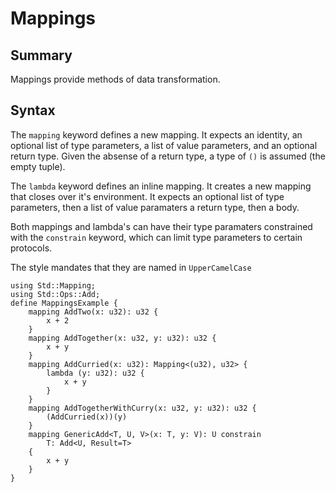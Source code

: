 # Mappings

## Summary

Mappings provide methods of data transformation.

## Syntax

The `mapping` keyword defines a new mapping. It expects an identity, an optional list of type parameters, a list of value parameters, and an optional return type. Given the absense of a return type, a type of `()` is assumed (the empty tuple).

The `lambda` keyword defines an inline mapping. It creates a new mapping that closes over it's environment. It expects an optional list of type parameters, then a list of value paramaters a return type, then a body.

Both mappings and lambda's can have their type paramaters constrained with the `constrain` keyword, which can limit type parameters to certain protocols.

The style mandates that they are named in `UpperCamelCase`

```mim
using Std::Mapping;
using Std::Ops::Add;
define MappingsExample {
    mapping AddTwo(x: u32): u32 {
        x + 2
    }
    mapping AddTogether(x: u32, y: u32): u32 {
        x + y
    }
    mapping AddCurried(x: u32): Mapping<(u32), u32> {
        lambda (y: u32): u32 {
            x + y
        }
    }
    mapping AddTogetherWithCurry(x: u32, y: u32): u32 {
        (AddCurried(x))(y)
    }
    mapping GenericAdd<T, U, V>(x: T, y: V): U constrain
        T: Add<U, Result=T> 
    {
        x + y
    }
}
```